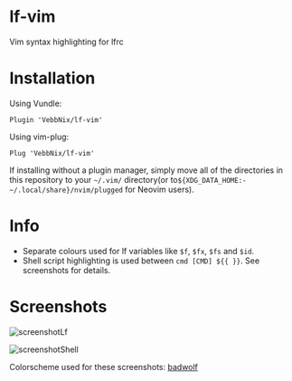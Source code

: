# lf-vim
Vim syntax highlighting for lfrc

# Installation
Using Vundle:
```vim
Plugin 'VebbNix/lf-vim'
```
Using vim-plug:
```vim
Plug 'VebbNix/lf-vim'
```
If installing without a plugin manager, simply move all of the directories in this repository to your `~/.vim/` directory(or to`${XDG_DATA_HOME:-~/.local/share}/nvim/plugged` for Neovim users).

# Info
+ Separate colours used for lf variables like `$f`, `$fx`, `$fs` and `$id`.
+ Shell script highlighting is used between `cmd [CMD] ${{ }}`.
See screenshots for details.

# Screenshots
![screenshotLf](https://i.imgur.com/jdQU7nB.png)

![screenshotShell](https://i.imgur.com/ReZoGj9.png)

Colorscheme used for these screenshots: [badwolf](https://github.com/sjl/badwolf "badwolf on github")
